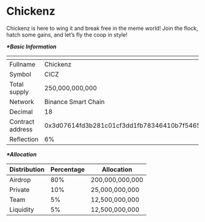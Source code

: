# Chickenz

Chickenz is here to wing it and break free in the meme world! Join the flock, hatch some gains, and let’s fly the coop in style!

_**\*Basic Information**_

<table data-header-hidden><thead><tr><th width="198"></th><th></th></tr></thead><tbody><tr><td>Fullname</td><td>Chickenz</td></tr><tr><td>Symbol</td><td>CICZ</td></tr><tr><td>Total supply</td><td>250,000,000,000</td></tr><tr><td>Network</td><td>Binance Smart Chain</td></tr><tr><td>Decimal</td><td>18</td></tr><tr><td>Contract address</td><td>0x3d07614fd3b281c01cf3dd1fb78346410b7f5465</td></tr><tr><td>Reflection</td><td>6%</td></tr></tbody></table>

_**\*Allocation**_

| Distribution | Percentage | Allocation      |
| ------------ | ---------- | --------------- |
| Airdrop      | 80%        | 200,000,000,000 |
| Private      | 10%        | 25,000,000,000  |
| Team         | 5%         | 12,500,000,000  |
| Liquidity    | 5%         | 12,500,000,000  |
